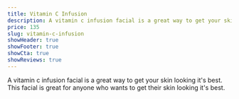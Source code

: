 ```yaml
---
title: Vitamin C Infusion
description: A vitamin c infusion facial is a great way to get your skin looking it's best. This facial is great for anyone who wants to get their skin looking it's best.
price: 135
slug: vitamin-c-infusion
showHeader: true
showFooter: true
showCta: true
showReviews: true
---
```


A vitamin c infusion facial is a great way to get your skin looking it's best. This facial is great for anyone who wants to get their skin looking it's best.
